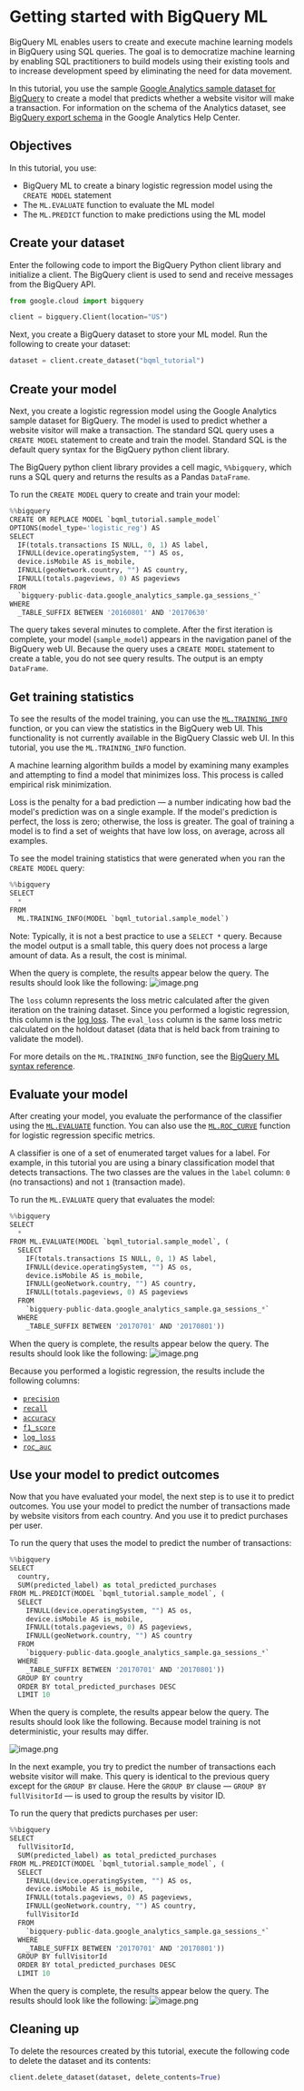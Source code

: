 
# Getting started with BigQuery ML

BigQuery ML enables users to create and execute machine learning models in BigQuery using SQL queries. The goal is to democratize machine learning by enabling SQL practitioners to build models using their existing tools and to increase development speed by eliminating the need for data movement.

In this tutorial, you use the sample [Google Analytics sample dataset for BigQuery](https://support.google.com/analytics/answer/7586738?hl=en&amp;ref_topic=3416089) to create a model that predicts whether a website visitor will make a transaction. For information on the schema of the Analytics dataset, see [BigQuery export schema](https://support.google.com/analytics/answer/3437719) in the Google Analytics Help Center.


## Objectives
In this tutorial, you use:

+ BigQuery ML to create a binary logistic regression model using the `CREATE MODEL` statement
+ The `ML.EVALUATE` function to evaluate the ML model
+ The `ML.PREDICT` function to make predictions using the ML model

## Create your dataset

Enter the following code to import the BigQuery Python client library and initialize a client. The BigQuery client is used to send and receive messages from the BigQuery API.


```python
from google.cloud import bigquery

client = bigquery.Client(location="US")
```

Next, you create a BigQuery dataset to store your ML model. Run the following to create your dataset:


```python
dataset = client.create_dataset("bqml_tutorial")
```

## Create your model

Next, you create a logistic regression model using the Google Analytics sample
dataset for BigQuery. The model is used to predict whether a
website visitor will make a transaction. The standard SQL query uses a
`CREATE MODEL` statement to create and train the model. Standard SQL is the
default query syntax for the BigQuery python client library.

The BigQuery python client library provides a cell magic,
`%%bigquery`, which runs a SQL query and returns the results as a Pandas
`DataFrame`.

To run the `CREATE MODEL` query to create and train your model:


```python
%%bigquery
CREATE OR REPLACE MODEL `bqml_tutorial.sample_model`
OPTIONS(model_type='logistic_reg') AS
SELECT
  IF(totals.transactions IS NULL, 0, 1) AS label,
  IFNULL(device.operatingSystem, "") AS os,
  device.isMobile AS is_mobile,
  IFNULL(geoNetwork.country, "") AS country,
  IFNULL(totals.pageviews, 0) AS pageviews
FROM
  `bigquery-public-data.google_analytics_sample.ga_sessions_*`
WHERE
  _TABLE_SUFFIX BETWEEN '20160801' AND '20170630'
```

The query takes several minutes to complete. After the first iteration is
complete, your model (`sample_model`) appears in the navigation panel of the
BigQuery web UI. Because the query uses a `CREATE MODEL` statement to create a
table, you do not see query results. The output is an empty `DataFrame`.

## Get training statistics

To see the results of the model training, you can use the
[`ML.TRAINING_INFO`](/bigquery/docs/reference/standard-sql/bigqueryml-syntax-train)
function, or you can view the statistics in the BigQuery web UI. This functionality
is not currently available in the BigQuery Classic web UI.
In this tutorial, you use the `ML.TRAINING_INFO` function.

A machine learning algorithm builds a model by examining many examples and
attempting to find a model that minimizes loss. This process is called empirical
risk minimization.

Loss is the penalty for a bad prediction — a number indicating
how bad the model's prediction was on a single example. If the model's
prediction is perfect, the loss is zero; otherwise, the loss is greater. The
goal of training a model is to find a set of weights that have low
loss, on average, across all examples.

To see the model training statistics that were generated when you ran the
`CREATE MODEL` query:


```python
%%bigquery
SELECT
  *
FROM
  ML.TRAINING_INFO(MODEL `bqml_tutorial.sample_model`)
```

Note: Typically, it is not a best practice to use a `SELECT *` query. Because the model output is a small table, this query does not process a large amount of data. As a result, the cost is minimal.

When the query is complete, the results appear below the query. The results should look like the following:
![image.png](attachment:image.png)

The `loss` column represents the loss metric calculated after the given iteration
on the training dataset. Since you performed a logistic regression, this column
is the [log loss](https://en.wikipedia.org/wiki/Cross_entropy#Cross-entropy_error_function_and_logistic_regression).
The `eval_loss` column is the same loss metric calculated on
the holdout dataset (data that is held back from training to validate the model).

For more details on the `ML.TRAINING_INFO` function, see the
[BigQuery ML syntax reference](/bigquery/docs/reference/standard-sql/bigqueryml-syntax-train).

## Evaluate your model

After creating your model, you evaluate the performance of the classifier using
the [`ML.EVALUATE`](/bigquery/docs/reference/standard-sql/bigqueryml-syntax-evaluate)
function. You can also use the [`ML.ROC_CURVE`](/bigquery/docs/reference/standard-sql/bigqueryml-syntax-roc)
function for logistic regression specific metrics.

A classifier is one of a set of enumerated target values for a label. For
example, in this tutorial you are using a binary classification model that
detects transactions. The two classes are the values in the `label` column:
`0` (no transactions) and not `1` (transaction made).

To run the `ML.EVALUATE` query that evaluates the model:


```python
%%bigquery
SELECT
  *
FROM ML.EVALUATE(MODEL `bqml_tutorial.sample_model`, (
  SELECT
    IF(totals.transactions IS NULL, 0, 1) AS label,
    IFNULL(device.operatingSystem, "") AS os,
    device.isMobile AS is_mobile,
    IFNULL(geoNetwork.country, "") AS country,
    IFNULL(totals.pageviews, 0) AS pageviews
  FROM
    `bigquery-public-data.google_analytics_sample.ga_sessions_*`
  WHERE
    _TABLE_SUFFIX BETWEEN '20170701' AND '20170801'))
```

When the query is complete, the results appear below the query. The
results should look like the following:
![image.png](attachment:image.png)

Because you performed a logistic regression, the results include the following
columns:

+ [`precision`](https://developers.google.com/machine-learning/glossary/#precision)
+ [`recall`](https://developers.google.com/machine-learning/glossary/#recall)
+ [`accuracy`](https://developers.google.com/machine-learning/glossary/#accuracy)
+ [`f1_score`](https://en.wikipedia.org/wiki/F1_score)
+ [`log_loss`](https://developers.google.com/machine-learning/glossary/#Log_Loss)
+ [`roc_auc`](https://developers.google.com/machine-learning/glossary/#AUC)


## Use your model to predict outcomes

Now that you have evaluated your model, the next step is to use it to predict
outcomes. You use your model to predict the number of transactions made by
website visitors from each country. And you use it to predict purchases per user.

To run the query that uses the model to predict the number of transactions:


```python
%%bigquery
SELECT
  country,
  SUM(predicted_label) as total_predicted_purchases
FROM ML.PREDICT(MODEL `bqml_tutorial.sample_model`, (
  SELECT
    IFNULL(device.operatingSystem, "") AS os,
    device.isMobile AS is_mobile,
    IFNULL(totals.pageviews, 0) AS pageviews,
    IFNULL(geoNetwork.country, "") AS country
  FROM
    `bigquery-public-data.google_analytics_sample.ga_sessions_*`
  WHERE
    _TABLE_SUFFIX BETWEEN '20170701' AND '20170801'))
  GROUP BY country
  ORDER BY total_predicted_purchases DESC
  LIMIT 10
```

When the query is complete, the results appear below the query. The
results should look like the following. Because model training is not
deterministic, your results may differ.

![image.png](attachment:image.png)

In the next example, you try to predict the number of transactions each website
visitor will make. This query is identical to the previous query except for the
`GROUP BY` clause. Here the `GROUP BY` clause — `GROUP BY fullVisitorId`
— is used to group the results by visitor ID.

To run the query that predicts purchases per user:


```python
%%bigquery
SELECT
  fullVisitorId,
  SUM(predicted_label) as total_predicted_purchases
FROM ML.PREDICT(MODEL `bqml_tutorial.sample_model`, (
  SELECT
    IFNULL(device.operatingSystem, "") AS os,
    device.isMobile AS is_mobile,
    IFNULL(totals.pageviews, 0) AS pageviews,
    IFNULL(geoNetwork.country, "") AS country,
    fullVisitorId
  FROM
    `bigquery-public-data.google_analytics_sample.ga_sessions_*`
  WHERE
    _TABLE_SUFFIX BETWEEN '20170701' AND '20170801'))
  GROUP BY fullVisitorId
  ORDER BY total_predicted_purchases DESC
  LIMIT 10
```

When the query is complete, the results appear below the query. The
results should look like the following:
![image.png](attachment:image.png)

## Cleaning up

To delete the resources created by this tutorial, execute the following code to delete the dataset and its contents:


```python
client.delete_dataset(dataset, delete_contents=True)
```
